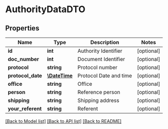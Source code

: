 # AuthorityDataDTO

## Properties
Name | Type | Description | Notes
------------ | ------------- | ------------- | -------------
**id** | **int** | Authority Identifier | [optional] 
**doc_number** | **int** | Document Identifier | [optional] 
**protocol** | **string** | Protocol number | [optional] 
**protocol_date** | [**\DateTime**](\DateTime.md) | Protocol Date and time | [optional] 
**office** | **string** | Office | [optional] 
**person** | **string** | Reference person | [optional] 
**shipping** | **string** | Shipping address | [optional] 
**your_referent** | **string** | Referent | [optional] 

[[Back to Model list]](../README.md#documentation-for-models) [[Back to API list]](../README.md#documentation-for-api-endpoints) [[Back to README]](../README.md)


